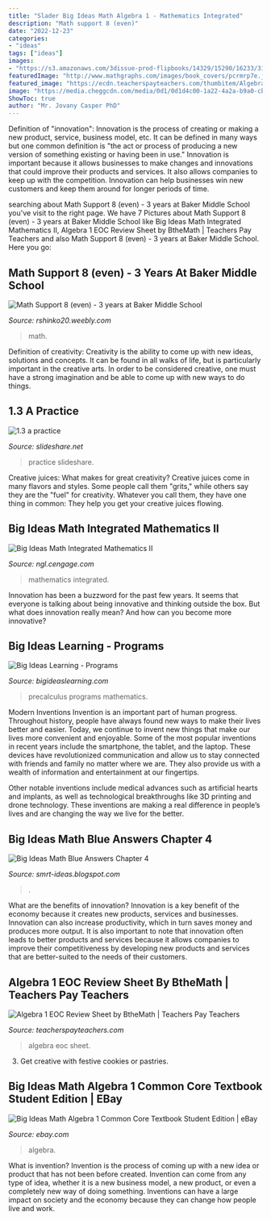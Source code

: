 ```yaml
---
title: "Slader Big Ideas Math Algebra 1 - Mathematics Integrated"
description: "Math support 8 (even)"
date: "2022-12-23"
categories:
- "ideas"
tags: ["ideas"]
images:
- "https://s3.amazonaws.com/3dissue-prod-flipbooks/14329/15290/16233/31662/assets/cover.jpg"
featuredImage: "http://www.mathgraphs.com/images/book_covers/pcrmrp7e.jpg"
featured_image: "https://ecdn.teacherspayteachers.com/thumbitem/Algebra-1-EOC-Review-Sheet-1523006127/original-285581-1.jpg"
image: "https://media.cheggcdn.com/media/0d1/0d1d4c00-1a22-4a2a-b9a0-cb677054ee1b/image.png"
ShowToc: true
author: "Mr. Jovany Casper PhD"
---
```



Definition of "innovation":
Innovation is the process of creating or making a new product, service, business model, etc. It can be defined in many ways but one common definition is "the act or process of producing a new version of something existing or having been in use." 
Innovation is important because it allows businesses to make changes and innovations that could improve their products and services. It also allows companies to keep up with the competition. Innovation can help businesses win new customers and keep them around for longer periods of time.

	

		
searching about Math Support 8 (even) - 3 years at Baker Middle School you've visit to the right page. We have 7 Pictures about Math Support 8 (even) - 3 years at Baker Middle School like Big Ideas Math Integrated Mathematics II, Algebra 1 EOC Review Sheet by BtheMath | Teachers Pay Teachers and also Math Support 8 (even) - 3 years at Baker Middle School. Here you go:
		
    
## Math Support 8 (even) - 3 Years At Baker Middle School

<img loading=lazy src="http://rshinko20.weebly.com/uploads/4/2/3/7/42374723/3303194_orig.jpeg" onerror="this.onerror=null;this.src='https://tse1.mm.bing.net/th?id=OIP.n1wrwOIja-iIns6P3L2EWAHaJ6&amp;pid=15.1';" alt="Math Support 8 (even) - 3 years at Baker Middle School">

_Source: rshinko20.weebly.com_

>math. 

	

Definition of creativity:
Creativity is the ability to come up with new ideas, solutions and concepts. It can be found in all walks of life, but is particularly important in the creative arts. In order to be considered creative, one must have a strong imagination and be able to come up with new ways to do things.

    
## 1.3 A Practice

<img loading=lazy src="https://image.slidesharecdn.com/1-140911103415-phpapp02/95/13-a-practice-1-638.jpg?cb=1410431675" onerror="this.onerror=null;this.src='https://tse3.mm.bing.net/th?id=OIP.AUnzGNO1ZWjKSm13XrTM9AHaJl&amp;pid=15.1';" alt="1.3 a practice">

_Source: slideshare.net_

>practice slideshare. 

	

Creative juices: What makes for great creativity?
Creative juices come in many flavors and styles. Some people call them "grits," while others say they are the "fuel" for creativity. Whatever you call them, they have one thing in common: They help you get your creative juices flowing.

    
## Big Ideas Math Integrated Mathematics II

<img loading=lazy src="https://s3.amazonaws.com/3dissue-prod-flipbooks/14329/15290/16233/31662/assets/cover.jpg" onerror="this.onerror=null;this.src='https://tse4.mm.bing.net/th?id=OIP.NSIhg0NjiVxJJYQ9xwwDSwAAAA&amp;pid=15.1';" alt="Big Ideas Math Integrated Mathematics II">

_Source: ngl.cengage.com_

>mathematics integrated. 

	

Innovation has been a buzzword for the past few years. It seems that everyone is talking about being innovative and thinking outside the box. But what does innovation really mean? And how can you become more innovative?

    
## Big Ideas Learning - Programs

<img loading=lazy src="http://www.mathgraphs.com/images/book_covers/pcrmrp7e.jpg" onerror="this.onerror=null;this.src='https://tse4.mm.bing.net/th?id=OIP.zhkxsxRD-RO5gSKj6XvL8AHaJ7&amp;pid=15.1';" alt="Big Ideas Learning - Programs">

_Source: bigideaslearning.com_

>precalculus programs mathematics. 

	

Modern Inventions
Invention is an important part of human progress. Throughout history, people have always found new ways to make their lives better and easier. Today, we continue to invent new things that make our lives more convenient and enjoyable.
Some of the most popular inventions in recent years include the smartphone, the tablet, and the laptop. These devices have revolutionized communication and allow us to stay connected with friends and family no matter where we are. They also provide us with a wealth of information and entertainment at our fingertips.

Other notable inventions include medical advances such as artificial hearts and implants, as well as technological breakthroughs like 3D printing and drone technology. These inventions are making a real difference in people’s lives and are changing the way we live for the better.

    
## Big Ideas Math Blue Answers Chapter 4

<img loading=lazy src="https://media.cheggcdn.com/media/0d1/0d1d4c00-1a22-4a2a-b9a0-cb677054ee1b/image.png" onerror="this.onerror=null;this.src='https://tse2.mm.bing.net/th?id=OIP.epdY2eT6nNIhH55MZPaZIQHaJ4&amp;pid=15.1';" alt="Big Ideas Math Blue Answers Chapter 4">

_Source: smrt-ideas.blogspot.com_

>. 

	

What are the benefits of innovation?
Innovation is a key benefit of the economy because it creates new products, services and businesses. Innovation can also increase productivity, which in turn saves money and produces more output. It is also important to note that innovation often leads to better products and services because it allows companies to improve their competitiveness by developing new products and services that are better-suited to the needs of their customers.

    
## Algebra 1 EOC Review Sheet By BtheMath | Teachers Pay Teachers

<img loading=lazy src="https://ecdn.teacherspayteachers.com/thumbitem/Algebra-1-EOC-Review-Sheet-1523006127/original-285581-1.jpg" onerror="this.onerror=null;this.src='https://tse2.mm.bing.net/th?id=OIP.VwSCNBPDhDJ1oXxrvVyCRwAAAA&amp;pid=15.1';" alt="Algebra 1 EOC Review Sheet by BtheMath | Teachers Pay Teachers">

_Source: teacherspayteachers.com_

>algebra eoc sheet. 

	

3. Get creative with festive cookies or pastries.

    
## Big Ideas Math Algebra 1 Common Core Textbook Student Edition | EBay

<img loading=lazy src="https://i.ebayimg.com/images/g/vhUAAOSw~PNfFL25/s-l400.jpg" onerror="this.onerror=null;this.src='https://tse1.mm.bing.net/th?id=OIP.tyq4ytJf2cJKyz0KBEoqNAAAAA&amp;pid=15.1';" alt="Big Ideas Math Algebra 1 Common Core Textbook Student Edition | eBay">

_Source: ebay.com_

>algebra. 

	

What is invention?
Invention is the process of coming up with a new idea or product that has not been before created. Invention can come from any type of idea, whether it is a new business model, a new product, or even a completely new way of doing something. Inventions can have a large impact on society and the economy because they can change how people live and work.

